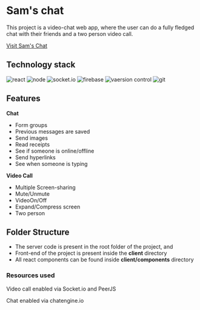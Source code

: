 # Sam's chat

This project is a video-chat web app, where the user can do a fully fledged chat with their friends and a two person video call.

[Visit Sam's Chat](https://frozen-coast-69106.herokuapp.com/)

## Technology stack

![react](https://camo.githubusercontent.com/38b72f440cbf774558b9399b27bf659066e94b1eddc4510a9607ced1f028f6d0/68747470733a2f2f696d672e69636f6e73382e636f6d2f636f6c6f722f34382f3030303030302f72656163742d6e61746976652e706e67) 
![node](https://camo.githubusercontent.com/e6ee2c1a7e3e7d42522066921f9961cc797064b3a3d181560fa57cd41ae8b521/68747470733a2f2f696d672e69636f6e73382e636f6d2f77696e646f77732f36342f3236653037662f6e6f64652d6a732e706e67)
![socket.io](https://upload.wikimedia.org/wikipedia/commons/thumb/9/96/Socket-io.svg/60px-Socket-io.svg.png)
![firebase](https://camo.githubusercontent.com/04d74fa252ccfc767a20a5719365205c5251294b38c3d91d213491b24200e595/68747470733a2f2f696d672e69636f6e73382e636f6d2f636f6c6f722f34382f3030303030302f66697265626173652e706e67)
![vaersion control](https://camo.githubusercontent.com/44f6897fa663de692e069c0400e4b8c396fee46989422bd3ab2b163b78fd074f/68747470733a2f2f696d672e69636f6e73382e636f6d2f636f6c6f722f36342f3030303030302f6769742e706e67)
![git](https://camo.githubusercontent.com/72f09507b8473061b31b9ecdc5577973629ce30e298ad93ee12b525b6196b41e/68747470733a2f2f696d672e69636f6e73382e636f6d2f636f6c6f722f36342f3030303030302f6769746875622e706e67)



## Features
**Chat**

- Form groups
- Previous messages are saved
- Send images
- Read receipts
- See if someone is online/offline
- Send hyperlinks
- See when someone is typing

**Video Call**

- Multiple Screen-sharing
- Mute/Unmute
- VideoOn/Off
- Expand/Compress screen
- Two person

## Folder Structure
- The server code is present in the root folder of the project, and
- Front-end of the project is present inside the **client** directory
- All react components can be found inside **client/components** directory

### Resources used
  Video call enabled via Socket.io and PeerJS

  Chat enabled via chatengine.io


